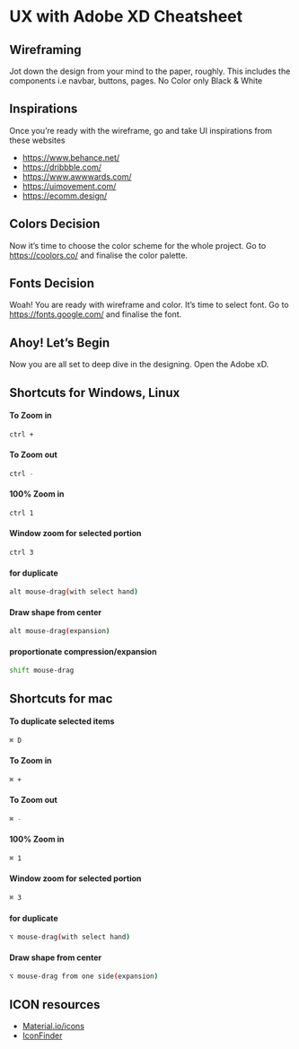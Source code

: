 # UX with Adobe XD Cheatsheet

## Wireframing
Jot down the design from your mind to the paper, roughly. This includes the components i.e navbar, buttons, pages. No Color only Black & White

## Inspirations
Once you’re ready with the wireframe, go and take UI inspirations from these websites
  - https://www.behance.net/
  - https://dribbble.com/
  - https://www.awwwards.com/
  - https://uimovement.com/
  - https://ecomm.design/

## Colors Decision
Now it’s time to choose the color scheme for the whole project.
Go to https://coolors.co/ and finalise the color palette.

## Fonts Decision
Woah! You are ready with wireframe and color. It’s time to select font.
Go to https://fonts.google.com/ and finalise the font.

## Ahoy! Let’s Begin
Now you are all set to deep dive in the designing. Open the Adobe xD.

## Shortcuts for Windows, Linux
#### To Zoom in
```sh
ctrl +
```

#### To Zoom out
```sh
ctrl -
```

#### 100% Zoom in
```sh
ctrl 1
```

#### Window zoom for selected portion
```sh
ctrl 3
```

#### for duplicate
```sh
alt mouse-drag(with select hand)
```

#### Draw shape from center
```sh
alt mouse-drag(expansion)
```

#### proportionate compression/expansion
```sh
shift mouse-drag
```

## Shortcuts for mac
#### To duplicate selected items
```sh
⌘ D
```
#### To Zoom in
```sh
⌘ +
```

#### To Zoom out
```sh
⌘ -
```

#### 100% Zoom in
```sh
⌘ 1
```

#### Window zoom for selected portion
```sh
⌘ 3
```

#### for duplicate
```sh
⌥ mouse-drag(with select hand)
```

#### Draw shape from center
```sh
⌥ mouse-drag from one side(expansion)
```



## ICON resources
- [Material.io/icons](https://material.io/icons)
- [IconFinder](https://iconfinder.com)
